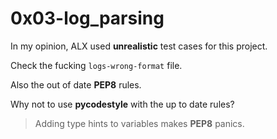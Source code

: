 # 0x03-log_parsing

In my opinion, ALX used __unrealistic__ test cases for this project.

Check the fucking `logs-wrong-format` file.

Also the out of date __PEP8__ rules.

Why not to use __pycodestyle__ with the up to date rules?

> Adding type hints to variables makes __PEP8__ panics.
